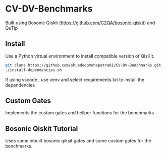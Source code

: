 # CV-DV-Benchmarks

Built using Bosonic Qiskit (https://github.com/C2QA/bosonic-qiskit) and QuTip

## Install

Use a Python virtual environment to install compatible version of QisKit.

```bash
git clone https://github.com/shubdeepmohapatra01/CV-DV-Benchmarks.git
./install-dependencies.sh
```

If using vscode , use venv and select requirements.txt to install the dependencies

## Custom Gates
Implements the custom gates and hellper functions for the benchmarks

## Bosonic Qiskit Tutorial
Uses some inbuilt bosonic qiksit gates and some custom gates for the benchmarks.

